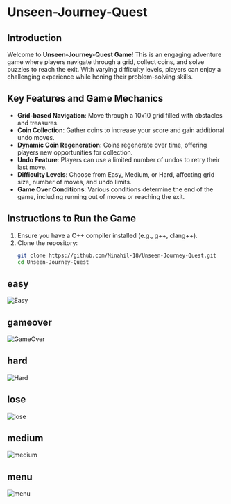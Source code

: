 # Unseen-Journey-Quest

## Introduction
Welcome to **Unseen-Journey-Quest Game**! This is an engaging adventure game where players navigate through a grid, collect coins, and solve puzzles to reach the exit. With varying difficulty levels, players can enjoy a challenging experience while honing their problem-solving skills.

## Key Features and Game Mechanics
- **Grid-based Navigation**: Move through a 10x10 grid filled with obstacles and treasures.
- **Coin Collection**: Gather coins to increase your score and gain additional undo moves.
- **Dynamic Coin Regeneration**: Coins regenerate over time, offering players new opportunities for collection.
- **Undo Feature**: Players can use a limited number of undos to retry their last move.
- **Difficulty Levels**: Choose from Easy, Medium, or Hard, affecting grid size, number of moves, and undo limits.
- **Game Over Conditions**: Various conditions determine the end of the game, including running out of moves or reaching the exit.

## Instructions to Run the Game
1. Ensure you have a C++ compiler installed (e.g., g++, clang++).
2. Clone the repository:
   ```bash
   git clone https://github.com/Minahil-18/Unseen-Journey-Quest.git
   cd Unseen-Journey-Quest

## easy
![Easy](./Unseen-Journey-Quest/easy_level.png)
## gameover
![GameOver](Unseen-Journey-Quest/gameover.png)
## hard
![Hard](Unseen-Journey-Quest/hard_level.png)
## lose
![lose](Unseen-Journey-Quest/lose.png)
## medium
![medium](Unseen-Journey-Quest/medium_level.png)
## menu
![menu](Unseen-Journey-Quest/menu.png)
